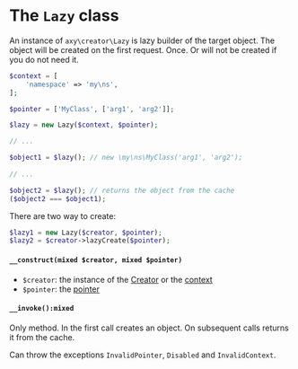 # The `Lazy` class

An instance of `axy\creator\Lazy` is lazy builder of the target object.
The object will be created on the first request.
Once.
Or will not be created if you do not need it.

```php
$context = [
    'namespace' => 'my\ns',
];

$pointer = ['MyClass', ['arg1', 'arg2']];

$lazy = new Lazy($context, $pointer);

// ...

$object1 = $lazy(); // new \my\ns\MyClass('arg1', 'arg2');
  
// ...

$object2 = $lazy(); // returns the object from the cache
($object2 === $object1);
```

There are two way to create:

```php
$lazy1 = new Lazy($creator, $pointer);
$lazy2 = $creator->lazyCreate($pointer);
```

#### `__construct(mixed $creator, mixed $pointer)`

* `$creator`: the instance of the [Creator](Creator.md) or the [context](context.md)
* `$pointer`: the [pointer](pointer.md)

#### `__invoke():mixed`

Only method.
In the first call creates an object.
On subsequent calls returns it from the cache.

Can throw the exceptions `InvalidPointer`, `Disabled` and `InvalidContext`.
